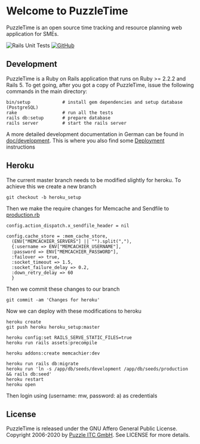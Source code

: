 # Welcome to PuzzleTime

PuzzleTime is an open source time tracking and resource planning web application for SMEs.

![Rails Unit Tests](https://github.com/puzzle/puzzletime/workflows/Rails%20Unit%20Tests/badge.svg)
[![GitHub](https://img.shields.io/github/license/puzzle/puzzletime)](https://github.com/puzzle/puzzletime/blob/master/LICENSE)

## Development

PuzzleTime is a Ruby on Rails application that runs on Ruby >= 2.2.2 and Rails 5.
To get going, after you got a copy of PuzzleTime, issue the following commands in the main
directory:

    bin/setup            # install gem dependencies and setup database (PostgreSQL)
    rake                 # run all the tests
    rails db:setup       # prepare database
    rails server         # start the rails server

A more detailed development documentation in German can be found in [doc/development](doc/development/README.md). This is where you also find some [Deployment](doc/development/03_deployment.md) instructions

## Heroku

The current master branch needs to be modified slightly for heroku. To achieve this we create a new branch

    git checkout -b heroku_setup

Then we make the require changes for Memcache and Sendfile to [production.rb](config/environments/production.rb)

    config.action_dispatch.x_sendfile_header = nil

    config.cache_store = :mem_cache_store,
      (ENV["MEMCACHIER_SERVERS"] || "").split(","),
      {:username => ENV["MEMCACHIER_USERNAME"],
      :password => ENV["MEMCACHIER_PASSWORD"],
      :failover => true,
      :socket_timeout => 1.5,
      :socket_failure_delay => 0.2,
      :down_retry_delay => 60
      }

Then we commit these changes to our branch

    git commit -am 'Changes for heroku'

Now we can deploy with these modifications to heroku 

    heroku create
    git push heroku heroku_setup:master

    heroku config:set RAILS_SERVE_STATIC_FILES=true 
    heroku run rails assets:precompile

    heroku addons:create memcachier:dev

    heroku run rails db:migrate 
    heroku run 'ln -s /app/db/seeds/development /app/db/seeds/production && rails db:seed'
    heroku restart
    heroku open

Then login using (username: mw, password: a) as credentials


## License

PuzzleTime is released under the GNU Affero General Public License.
Copyright 2006-2020 by [Puzzle ITC GmbH](http://puzzle.ch).
See LICENSE for more details.
